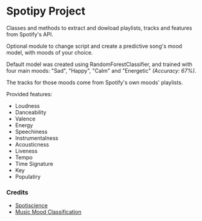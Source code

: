 # Spotipy Project

Classes and methods to extract and dowload playlists, tracks and features from Spotify's API.


Optional module to change script and create a predictive song's mood model, with moods of your choice.

Default model was created using RandomForestClassifier, and trained with four main moods: "Sad", "Happy", "Calm" and "Energetic" _(Accuracy: 67%)_.

The tracks for those moods come from Spotify's own moods' playlists.

Provided features:

* Loudness
* Danceability
* Valence
* Energy
* Speechiness
* Instrumentalness
* Acousticness
* Liveness
* Tempo
* Time Signature
* Key
* Populatiry



### Credits

* [Spotiscience](https://www.linkedin.com/in/cristobal-veas/)
* [Music Mood Classification](https://sites.tufts.edu/eeseniordesignhandbook/2015/music-mood-classification/)

